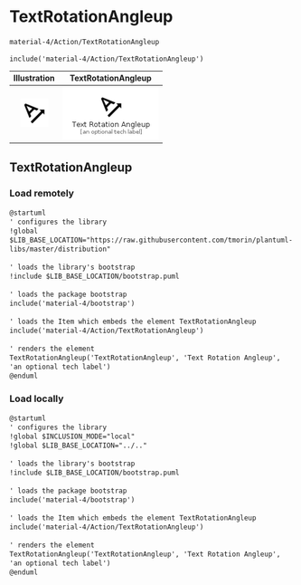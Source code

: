 # TextRotationAngleup


```text
material-4/Action/TextRotationAngleup
```

```text
include('material-4/Action/TextRotationAngleup')
```



| Illustration | TextRotationAngleup |
| :---: | :---: |
| ![illustration for Illustration](../../material-4/Action/TextRotationAngleup.png) | ![illustration for TextRotationAngleup](../../material-4/Action/TextRotationAngleup.Local.png) |




## TextRotationAngleup

### Load remotely
```plantuml
@startuml
' configures the library
!global $LIB_BASE_LOCATION="https://raw.githubusercontent.com/tmorin/plantuml-libs/master/distribution"

' loads the library's bootstrap
!include $LIB_BASE_LOCATION/bootstrap.puml

' loads the package bootstrap
include('material-4/bootstrap')

' loads the Item which embeds the element TextRotationAngleup
include('material-4/Action/TextRotationAngleup')

' renders the element
TextRotationAngleup('TextRotationAngleup', 'Text Rotation Angleup', 'an optional tech label')
@enduml
```

### Load locally
```plantuml
@startuml
' configures the library
!global $INCLUSION_MODE="local"
!global $LIB_BASE_LOCATION="../.."

' loads the library's bootstrap
!include $LIB_BASE_LOCATION/bootstrap.puml

' loads the package bootstrap
include('material-4/bootstrap')

' loads the Item which embeds the element TextRotationAngleup
include('material-4/Action/TextRotationAngleup')

' renders the element
TextRotationAngleup('TextRotationAngleup', 'Text Rotation Angleup', 'an optional tech label')
@enduml
```

